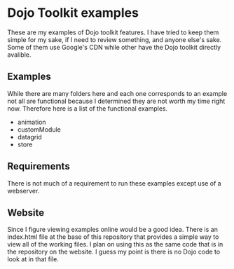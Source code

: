 # Dojo Toolkit examples

These are my examples of Dojo toolkit features.  I have tried to keep them
simple for my sake, if I need to review something, and anyone else's sake.
Some of them use Google's CDN while other have the Dojo toolkit directly avalible.

## Examples

While there are many folders here and each one corresponds to an example not
all are functional because I determined they are not worth my time right now.
Therefore here is a list of the functional examples.

* animation
* customModule
* datagrid
* store

## Requirements

There is not much of a requirement to run these examples except use of a
webserver.

## Website

Since I figure viewing examples online would be a good idea. There is an index.html
file at the base of this repository that provides a simple way to view all of
the working files.  I plan on using this as the same code that is in the repository
on the website.  I guess my point is there is no Dojo code to look at in that file.
